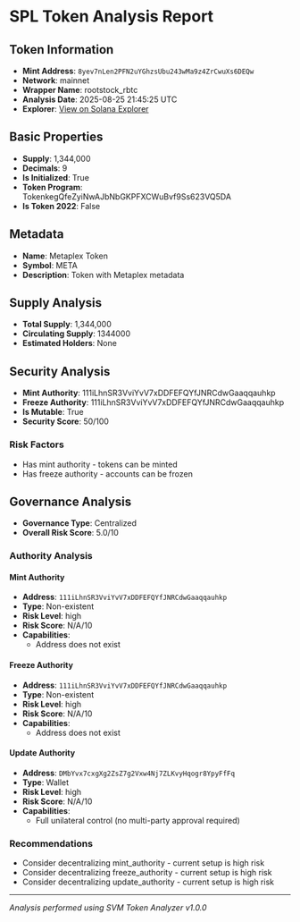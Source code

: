 # SPL Token Analysis Report

## Token Information
- **Mint Address**: `8yev7nLen2PFN2uYGhzsUbu243wMa9z4ZrCwuXs6DEQw`
- **Network**: mainnet
- **Wrapper Name**: rootstock_rbtc
- **Analysis Date**: 2025-08-25 21:45:25 UTC
- **Explorer**: [View on Solana Explorer](https://explorer.solana.com/address/8yev7nLen2PFN2uYGhzsUbu243wMa9z4ZrCwuXs6DEQw)

## Basic Properties
- **Supply**: 1,344,000
- **Decimals**: 9
- **Is Initialized**: True
- **Token Program**: TokenkegQfeZyiNwAJbNbGKPFXCWuBvf9Ss623VQ5DA
- **Is Token 2022**: False

## Metadata
- **Name**: Metaplex Token
- **Symbol**: META
- **Description**: Token with Metaplex metadata

## Supply Analysis
- **Total Supply**: 1,344,000
- **Circulating Supply**: 1344000
- **Estimated Holders**: None

## Security Analysis
- **Mint Authority**: 111iLhnSR3VviYvV7xDDFEFQYfJNRCdwGaaqqauhkp
- **Freeze Authority**: 111iLhnSR3VviYvV7xDDFEFQYfJNRCdwGaaqqauhkp
- **Is Mutable**: True
- **Security Score**: 50/100

### Risk Factors
- Has mint authority - tokens can be minted
- Has freeze authority - accounts can be frozen

## Governance Analysis
- **Governance Type**: Centralized
- **Overall Risk Score**: 5.0/10

### Authority Analysis

#### Mint Authority
- **Address**: `111iLhnSR3VviYvV7xDDFEFQYfJNRCdwGaaqqauhkp`
- **Type**: Non-existent
- **Risk Level**: high
- **Risk Score**: N/A/10
- **Capabilities**:
  - Address does not exist

#### Freeze Authority
- **Address**: `111iLhnSR3VviYvV7xDDFEFQYfJNRCdwGaaqqauhkp`
- **Type**: Non-existent
- **Risk Level**: high
- **Risk Score**: N/A/10
- **Capabilities**:
  - Address does not exist

#### Update Authority
- **Address**: `DMbYvx7cxgXg2ZsZ7g2Vxw4Nj7ZLKvyHqogr8YpyFfFq`
- **Type**: Wallet
- **Risk Level**: high
- **Risk Score**: N/A/10
- **Capabilities**:
  - Full unilateral control (no multi-party approval required)

### Recommendations
- Consider decentralizing mint_authority - current setup is high risk
- Consider decentralizing freeze_authority - current setup is high risk
- Consider decentralizing update_authority - current setup is high risk

---
*Analysis performed using SVM Token Analyzer v1.0.0*
